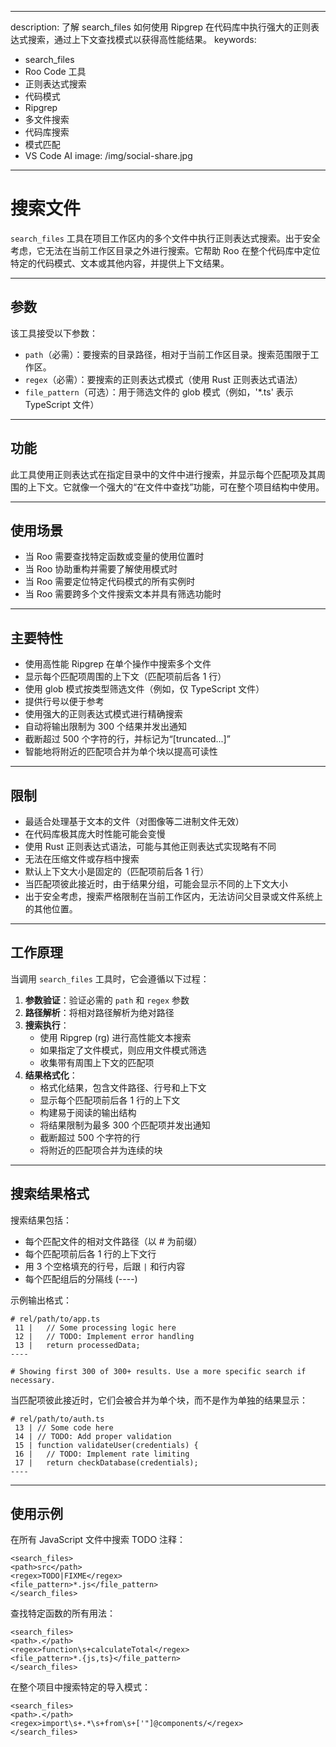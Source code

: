 
---
description: 了解 search_files 如何使用 Ripgrep 在代码库中执行强大的正则表达式搜索，通过上下文查找模式以获得高性能结果。
keywords:
  - search_files
  - Roo Code 工具
  - 正则表达式搜索
  - 代码模式
  - Ripgrep
  - 多文件搜索
  - 代码库搜索
  - 模式匹配
  - VS Code AI
image: /img/social-share.jpg
---

# 搜索文件

`search_files` 工具在项目工作区内的多个文件中执行正则表达式搜索。出于安全考虑，它无法在当前工作区目录之外进行搜索。它帮助 Roo 在整个代码库中定位特定的代码模式、文本或其他内容，并提供上下文结果。

---

## 参数

该工具接受以下参数：

- `path`（必需）：要搜索的目录路径，相对于当前工作区目录。搜索范围限于工作区。
- `regex`（必需）：要搜索的正则表达式模式（使用 Rust 正则表达式语法）
- `file_pattern`（可选）：用于筛选文件的 glob 模式（例如，'*.ts' 表示 TypeScript 文件）

---

## 功能

此工具使用正则表达式在指定目录中的文件中进行搜索，并显示每个匹配项及其周围的上下文。它就像一个强大的“在文件中查找”功能，可在整个项目结构中使用。

---

## 使用场景

- 当 Roo 需要查找特定函数或变量的使用位置时
- 当 Roo 协助重构并需要了解使用模式时
- 当 Roo 需要定位特定代码模式的所有实例时
- 当 Roo 需要跨多个文件搜索文本并具有筛选功能时

---

## 主要特性

- 使用高性能 Ripgrep 在单个操作中搜索多个文件
- 显示每个匹配项周围的上下文（匹配项前后各 1 行）
- 使用 glob 模式按类型筛选文件（例如，仅 TypeScript 文件）
- 提供行号以便于参考
- 使用强大的正则表达式模式进行精确搜索
- 自动将输出限制为 300 个结果并发出通知
- 截断超过 500 个字符的行，并标记为“[truncated...]”
- 智能地将附近的匹配项合并为单个块以提高可读性

---

## 限制

- 最适合处理基于文本的文件（对图像等二进制文件无效）
- 在代码库极其庞大时性能可能会变慢
- 使用 Rust 正则表达式语法，可能与其他正则表达式实现略有不同
- 无法在压缩文件或存档中搜索
- 默认上下文大小是固定的（匹配项前后各 1 行）
- 当匹配项彼此接近时，由于结果分组，可能会显示不同的上下文大小
- 出于安全考虑，搜索严格限制在当前工作区内，无法访问父目录或文件系统上的其他位置。

---

## 工作原理

当调用 `search_files` 工具时，它会遵循以下过程：

1. **参数验证**：验证必需的 `path` 和 `regex` 参数
2. **路径解析**：将相对路径解析为绝对路径
3. **搜索执行**：
   - 使用 Ripgrep (rg) 进行高性能文本搜索
   - 如果指定了文件模式，则应用文件模式筛选
   - 收集带有周围上下文的匹配项
4. **结果格式化**：
   - 格式化结果，包含文件路径、行号和上下文
   - 显示每个匹配项前后各 1 行的上下文
   - 构建易于阅读的输出结构
   - 将结果限制为最多 300 个匹配项并发出通知
   - 截断超过 500 个字符的行
   - 将附近的匹配项合并为连续的块

---

## 搜索结果格式

搜索结果包括：

- 每个匹配文件的相对文件路径（以 # 为前缀）
- 每个匹配项前后各 1 行的上下文行
- 用 3 个空格填充的行号，后跟 ` | ` 和行内容
- 每个匹配组后的分隔线 (----)

示例输出格式：
```
# rel/path/to/app.ts
 11 |   // Some processing logic here
 12 |   // TODO: Implement error handling
 13 |   return processedData;
----

# Showing first 300 of 300+ results. Use a more specific search if necessary.
```

当匹配项彼此接近时，它们会被合并为单个块，而不是作为单独的结果显示：

```
# rel/path/to/auth.ts
 13 | // Some code here
 14 | // TODO: Add proper validation
 15 | function validateUser(credentials) {
 16 |   // TODO: Implement rate limiting
 17 |   return checkDatabase(credentials);
----
```

---

## 使用示例

在所有 JavaScript 文件中搜索 TODO 注释：
```
<search_files>
<path>src</path>
<regex>TODO|FIXME</regex>
<file_pattern>*.js</file_pattern>
</search_files>
```

查找特定函数的所有用法：
```
<search_files>
<path>.</path>
<regex>function\s+calculateTotal</regex>
<file_pattern>*.{js,ts}</file_pattern>
</search_files>
```

在整个项目中搜索特定的导入模式：
```
<search_files>
<path>.</path>
<regex>import\s+.*\s+from\s+['"]@components/</regex>
</search_files>
```
